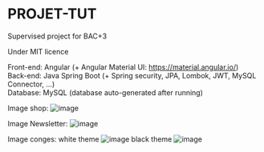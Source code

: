 # PROJET-TUT
Supervised project for BAC+3

Under MIT licence

Front-end: Angular (+ Angular Material UI: https://material.angular.io/)
<br />Back-end: Java Spring Boot (+ Spring security, JPA, Lombok, JWT, MySQL Connector, ...)
<br />Database: MySQL (database auto-generated after running)

Image shop:
![image](https://user-images.githubusercontent.com/27904062/203270882-b3142f27-937c-4f23-9419-13132a9564bf.png)

Image Newsletter:
![image](https://user-images.githubusercontent.com/27904062/203271394-3414e986-f98b-40f5-9f40-2024a4dd9342.png)

Image conges:
white theme
![image](https://user-images.githubusercontent.com/27904062/203271108-6a5e9836-a763-4ff1-972c-f55dc9d305a8.png)
black theme
![image](https://user-images.githubusercontent.com/27904062/203271331-291e8ac4-590d-46e8-80fe-3e053c42489a.png)
